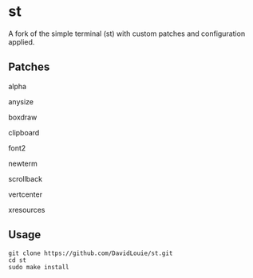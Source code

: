 # st
A fork of the simple terminal (st) with custom patches and configuration applied.

## Patches
alpha

anysize

boxdraw

clipboard

font2

newterm

scrollback

vertcenter

xresources

## Usage
```
git clone https://github.com/DavidLouie/st.git
cd st
sudo make install
```
